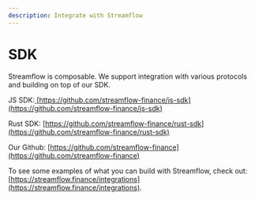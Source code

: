 ```yaml
---
description: Integrate with Streamflow
---
```


# SDK

Streamflow is composable. We support integration with various protocols and building on top of our SDK.



JS SDK:[ ](https://github.com/streamflow-finance/js-sdk)[https://github.com/streamflow-finance/js-sdk](https://github.com/streamflow-finance/js-sdk)

Rust SDK: [https://github.com/streamflow-finance/rust-sdk](https://github.com/streamflow-finance/rust-sdk)

Our Github: [https://github.com/streamflow-finance](https://github.com/streamflow-finance)

To see some examples of what you can build with Streamflow, check out:\
&#x20;[https://streamflow.finance/integrations](https://streamflow.finance/integrations).
